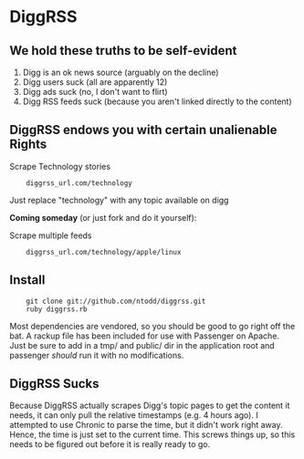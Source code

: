 DiggRSS
======

We hold these truths to be self-evident
----

1. Digg is an ok news source (arguably on the decline)
2. Digg users suck (all are apparently 12)
3. Digg ads suck (no, I don't want to flirt)
4. Digg RSS feeds suck (because you aren't linked directly to the content)

DiggRSS endows you with certain unalienable Rights
----

Scrape Technology stories 

		diggrss_url.com/technology
		
Just replace "technology" with any topic available on digg
		
**Coming someday** (or just fork and do it yourself): 

Scrape multiple feeds

		diggrss_url.com/technology/apple/linux

Install
----

		git clone git://github.com/ntodd/diggrss.git
		ruby diggrss.rb

Most dependencies are vendored, so you should be good to go right off the bat.  A rackup file has been included for use with Passenger on Apache.  Just be sure to add in a tmp/ and public/ dir in the application root and passenger *should* run it with no modifications.

DiggRSS Sucks
----

Because DiggRSS actually scrapes Digg's topic pages to get the content it needs, it can only pull the relative timestamps (e.g. 4 hours ago).  I attempted to use Chronic to parse the time, but it didn't work right away.  Hence, the time is just set to the current time.  This screws things up, so this needs to be figured out before it is really ready to go.